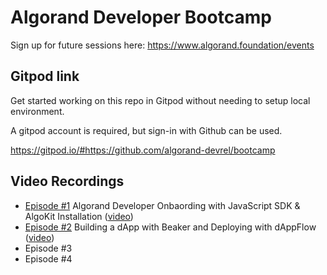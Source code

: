 # Algorand Developer Bootcamp
Sign up for future sessions here: https://www.algorand.foundation/events

## Gitpod link
Get started working on this repo in Gitpod without needing to setup local environment. 

A gitpod account is required, but sign-in with Github can be used.

https://gitpod.io/#https://github.com/algorand-devrel/bootcamp

## Video Recordings
- [Episode #1](https://youtu.be/EWvaZWOBNSA) Algorand Developer Onbaording with JavaScript SDK & AlgoKit Installation ([video](https://youtu.be/EWvaZWOBNSA))
- [Episode #2](https://youtu.be/lZmk_VdUkkQ) Building a dApp with Beaker and Deploying with dAppFlow ([video](https://youtu.be/lZmk_VdUkkQ))
- Episode #3
- Episode #4
